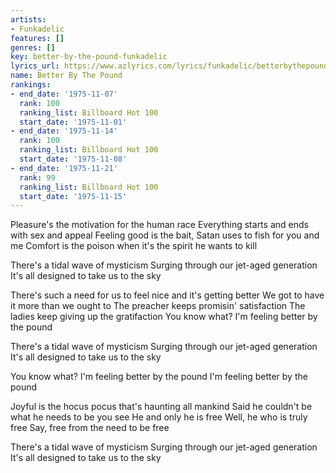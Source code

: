 ```yaml
---
artists:
- Funkadelic
features: []
genres: []
key: better-by-the-pound-funkadelic
lyrics_url: https://www.azlyrics.com/lyrics/funkadelic/betterbythepound.html
name: Better By The Pound
rankings:
- end_date: '1975-11-07'
  rank: 100
  ranking_list: Billboard Hot 100
  start_date: '1975-11-01'
- end_date: '1975-11-14'
  rank: 100
  ranking_list: Billboard Hot 100
  start_date: '1975-11-08'
- end_date: '1975-11-21'
  rank: 99
  ranking_list: Billboard Hot 100
  start_date: '1975-11-15'
---
```


Pleasure's the motivation for the human race
Everything starts and ends with sex and appeal
Feeling good is the bait, Satan uses to fish for you and me
Comfort is the poison when it's the spirit he wants to kill

There's a tidal wave of mysticism
Surging through our jet-aged generation
It's all designed to take us to the sky

There's such a need for us to feel nice and it's getting better
We got to have it more than we ought to
The preacher keeps promisin' satisfaction
The ladies keep giving up the gratifaction
You know what? I'm feeling better by the pound

There's a tidal wave of mysticism
Surging through our jet-aged generation
It's all designed to take us to the sky

You know what? I'm feeling better by the pound
I'm feeling better by the pound

Joyful is the hocus pocus that's haunting all mankind
Said he couldn't be what he needs to be you see
He and only he is free
Well, he who is truly free
Say, free from the need to be free

There's a tidal wave of mysticism
Surging through our jet-aged generation
It's all designed to take us to the sky



